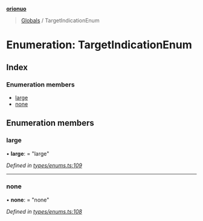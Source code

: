 **[orionuo](../README.md)**

> [Globals](../globals.md) / TargetIndicationEnum

# Enumeration: TargetIndicationEnum

## Index

### Enumeration members

* [large](targetindicationenum.md#large)
* [none](targetindicationenum.md#none)

## Enumeration members

### large

•  **large**:  = "large"

*Defined in [types/enums.ts:109](https://github.com/msviha/orionuo/blob/8a6e7bf/src/types/enums.ts#L109)*

___

### none

•  **none**:  = "none"

*Defined in [types/enums.ts:108](https://github.com/msviha/orionuo/blob/8a6e7bf/src/types/enums.ts#L108)*
